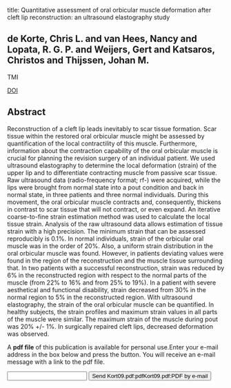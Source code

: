 title: Quantitative assessment of oral orbicular muscle deformation after cleft lip reconstruction: an ultrasound elastography study

## de Korte, Chris L. and van Hees, Nancy and Lopata, R. G. P. and Weijers, Gert and Katsaros, Christos and Thijssen, Johan M.
TMI

<a href="https://doi.org/10.1109/TMI.2009.2013461">DOI</a>

## Abstract
Reconstruction of a cleft lip leads inevitably to scar tissue formation. Scar tissue within the restored oral orbicular muscle might be assessed by quantification of the local contractility of this muscle. Furthermore, information about the contraction capability of the oral orbicular muscle is crucial for planning the revision surgery of an individual patient. We used ultrasound elastography to determine the local deformation (strain) of the upper lip and to differentiate contracting muscle from passive scar tissue. Raw ultrasound data (radio-frequency format; rf-) were acquired, while the lips were brought from normal state into a pout condition and back in normal state, in three patients and three normal individuals. During this movement, the oral orbicular muscle contracts and, consequently, thickens in contrast to scar tissue that will not contract, or even expand. An iterative coarse-to-fine strain estimation method was used to calculate the local tissue strain. Analysis of the raw ultrasound data allows estimation of tissue strain with a high precision. The minimum strain that can be assessed reproducibly is 0.1%. In normal individuals, strain of the orbicular oral muscle was in the order of 20%. Also, a uniform strain distribution in the oral orbicular muscle was found. However, in patients deviating values were found in the region of the reconstruction and the muscle tissue surrounding that. In two patients with a successful reconstruction, strain was reduced by 6% in the reconstructed region with respect to the normal parts of the muscle (from 22% to 16% and from 25% to 19%). In a patient with severe aesthetical and functional disability, strain decreased from 30% in the normal region to 5% in the reconstructed region. With ultrasound elastography, the strain of the oral orbicular muscle can be quantified. In healthy subjects, the strain profiles and maximum strain values in all parts of the muscle were similar. The maximum strain of the muscle during pout was 20% +/- 1%. In surgically repaired cleft lips, decreased deformation was observed.

A <b>pdf file</b> of this publication is available for personal use.Enter your e-mail address in the box below and press the button. You will receive an e-mail message with a link to the pdf file.
<form action="sender.php">  <input type="text" name="email">  <input type="submit" value="Send Kort09.pdf:pdfKort09.pdf:PDF by e-mail"></form>